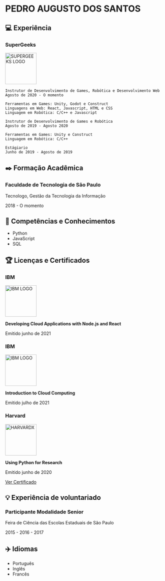 # PEDRO AUGUSTO DOS SANTOS

## 💻 Experiência

### SuperGeeks

<img src="https://i.ibb.co/FmgKcwB/SUPERGEEKSLOGO.png" alt="SUPERGEEKS LOGO" width="100"/>

```
Instrutor de Desenvolvimento de Games, Robótica e Desenvolvimento Web
Agosto de 2020 - O momento

Ferramentas em Games: Unity, Godot e Construct
Linguagens em Web: React, Javascript, HTML e CSS
Linguagem em Robótica: C/C++ e Javascript
```

```
Instrutor de Desenvolvimento de Games e Robótica
Agosto de 2019 - Agosto 2020

Ferramentas em Games: Unity e Construct
Linguagem em Robótica: C/C++
```

```
Estágiario
Junho de 2019 - Agosto de 2019
```

## ✒️ Formação Acadêmica


### Faculdade de Tecnologia de São Paulo

Tecnologo, Gestão da Tecnologia da Informação

2018 - O momento

## 🧪 Competências e Conhecimentos

- Python
- JavaScript
- SQL

## 🏆 Licenças e Certificados


### IBM

<img src="https://i.ibb.co/3hf7X4x/IBMLOGO.jpg" alt="IBM LOGO" width="100"/>

**Developing Cloud Applications with Node.js and React**

Emitido junho de 2021


### IBM

<img src="https://i.ibb.co/3hf7X4x/IBMLOGO.jpg" alt="IBM LOGO" width="100"/>

**Introduction to Cloud Computing**

Emitido julho de 2021


### Harvard

<img src="https://i.ibb.co/0FTSkRz/HARVARDXLOGO.jpg" alt="HARVARDX" width="100"/>

**Using Python for Research**

Emitido junho de 2020

[Ver Certificado](https://courses.edx.org/certificates/c47efaf478954aa9b9e71bbf49d9a691)


## 💡 Experiência de voluntariado


### Participante Modalidade Senior

Feira de Ciência das Escolas Estaduais de São Paulo

2015 - 2016 - 2017

## ✈️ Idiomas

- Português
- Inglês
- Francês
